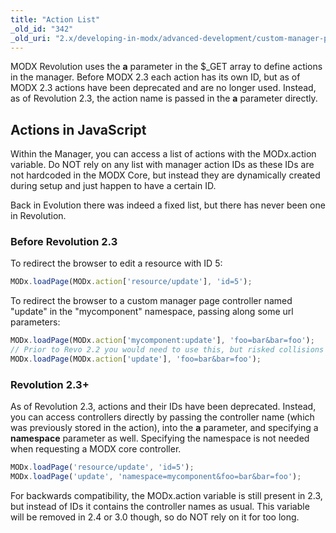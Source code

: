 ```yaml
---
title: "Action List"
_old_id: "342"
_old_uri: "2.x/developing-in-modx/advanced-development/custom-manager-pages/actions-and-menus/action-list"
---
```


 MODX Revolution uses the **a** parameter in the $\_GET array to define actions in the manager. Before MODX 2.3 each action has its own ID, but as of MODX 2.3 actions have been deprecated and are no longer used. Instead, as of Revolution 2.3, the action name is passed in the **a** parameter directly.

## Actions in JavaScript

Within the Manager, you can access a list of actions with the MODx.action variable. Do NOT rely on any list with manager action IDs as these IDs are not hardcoded in the MODX Core, but instead they are dynamically created during setup and just happen to have a certain ID.

Back in Evolution there was indeed a fixed list, but there has never been one in Revolution.

### Before Revolution 2.3

To redirect the browser to edit a resource with ID 5:

``` javascript
MODx.loadPage(MODx.action['resource/update'], 'id=5');
```

To redirect the browser to a custom manager page controller named "update" in the "mycomponent" namespace, passing along some url parameters:

``` javascript
MODx.loadPage(MODx.action['mycomponent:update'], 'foo=bar&bar=foo');
// Prior to Revo 2.2 you would need to use this, but risked collisions with core or other packages 
MODx.loadPage(MODx.action['update'], 'foo=bar&bar=foo'); 
```

### Revolution 2.3+

As of Revolution 2.3, actions and their IDs have been deprecated. Instead, you can access controllers directly by passing the controller name (which was previously stored in the action), into the **a** parameter, and specifying a **namespace** parameter as well. Specifying the namespace is not needed when requesting a MODX core controller.

``` javascript
MODx.loadPage('resource/update', 'id=5');
MODx.loadPage('update', 'namespace=mycomponent&foo=bar&bar=foo');
```

For backwards compatibility, the MODx.action variable is still present in 2.3, but instead of IDs it contains the controller names as usual. This variable will be removed in 2.4 or 3.0 though, so do NOT rely on it for too long.